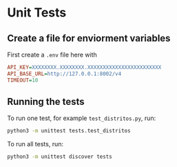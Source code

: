 # Unit Tests

## Create a file for enviorment variables

First create a `.env` file here with

```ini
API_KEY=XXXXXXXX.XXXXXXXX.XXXXXXXXXXXXXXXXXXXXXXXX
API_BASE_URL=http://127.0.0.1:8002/v4
TIMEOUT=10
```

## Running the tests

To run one test, for example `test_distritos.py`, run:

```bash
python3 -m unittest tests.test_distritos
```

To run all tests, run:

```bash
python3 -m unittest discover tests
```
